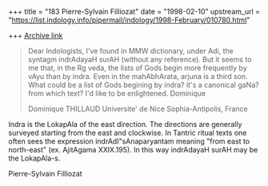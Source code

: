+++
title = "183 Pierre-Sylvain Filliozat"
date = "1998-02-10"
upstream_url = "https://list.indology.info/pipermail/indology/1998-February/010780.html"

+++
[Archive link](https://list.indology.info/pipermail/indology/1998-February/010780.html)

>Dear Indologists,
>        I've found in MMW dictionary, under Adi, the syntagm indrAdayaH
>surAH (without any reference). But it seems to me that, in the Rg veda, the
>lists of Gods begin more frequently by vAyu than by indra. Even in the
>mahAbhArata, arjuna is a third son. What could be a list of Gods begining
>by indra? it's a canonical gaNa? from which text?
>        I'd like to be enlightened.
>Dominique
>
>Dominique THILLAUD
>Universite' de Nice Sophia-Antipolis, France

Indra is the LokapAla of the east direction. The directions are generally
surveyed starting from the east and clockwise. In Tantric ritual texts one
often sees the expression indrAdI"sAnaparyantam meaning "from east to
north-east" (ex. AjitAgama XXIX.195). In this way indrAdayaH surAH may be
the LokapAla-s.

Pierre-Sylvain Filliozat



